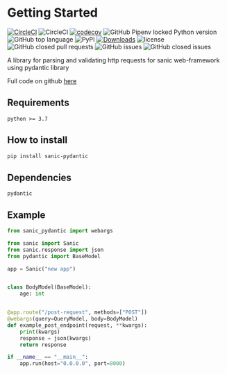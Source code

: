 # Getting Started
[![CircleCI](https://circleci.com/gh/ahmednafies/sanic-pydantic.svg?style=shield)](https://circleci.com/gh/ahmednafies/sanic-pydantic) ![CircleCI](https://img.shields.io/circleci/build/github/ahmednafies/sanic-pydantic/master) [![codecov](https://codecov.io/gh/ahmednafies/sanic-pydantic/branch/master/graph/badge.svg)](https://codecov.io/gh/ahmednafies/sanic-pydantic) ![GitHub Pipenv locked Python version](https://img.shields.io/github/pipenv/locked/python-version/ahmednafies/sanic-pydantic) ![GitHub top language](https://img.shields.io/github/languages/top/ahmednafies/sanic-pydantic) ![PyPI](https://img.shields.io/pypi/v/sanic-pydantic) [![Downloads](https://pepy.tech/badge/sanic-pydantic)](https://pepy.tech/project/sanic-pydantic) ![license](https://img.shields.io/badge/license-MIT-green)
 ![GitHub closed pull requests](https://img.shields.io/github/issues-pr-closed/ahmednafies/sanic-pydantic) ![GitHub issues](https://img.shields.io/github/issues/ahmednafies/sanic-pydantic) ![GitHub closed issues](https://img.shields.io/github/issues-closed/ahmednafies/sanic-pydantic)

A library for parsing and validating http requests for sanic web-framework using pydantic library 

Full code on github [here](https://github.com/ahmednafies/sanic-pydantic)

## Requirements

	python >= 3.7

## How to install

```bash
pip install sanic-pydantic
```

## Dependencies

	pydantic

## Example

```python
from sanic_pydantic import webargs

from sanic import Sanic
from sanic.response import json
from pydantic import BaseModel

app = Sanic("new app")


class BodyModel(BaseModel):
    age: int


@app.route("/post-request", methods=["POST"])
@webargs(query=QueryModel, body=BodyModel)
def example_post_endpoint(request, **kwargs):
    print(kwargs)
    response = json(kwargs)
    return response

if __name__ == "__main__":
    app.run(host="0.0.0.0", port=8000)
```
